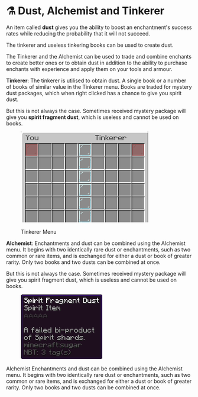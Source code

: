 # ⚗ Dust, Alchemist and Tinkerer

An item called **dust** gives you the ability to boost an enchantment's success rates while reducing the probability that it will not succeed.

The tinkerer and useless tinkering books can be used to create dust.

The Tinkerer and the Alchemist can be used to trade and combine enchants to create better ones or to obtain dust in addition to the ability to purchase enchants with experience and apply them on your tools and armour.

**Tinkerer**: The tinkerer is utilised to obtain dust. A single book or a number of books of similar value in the Tinkerer menu. Books are traded for mystery dust packages, which when right clicked has a chance to give you spirit dust.

But this is not always the case. Sometimes received mystery package will give you **spirit fragment dust**, which is useless and cannot be used on books.

<figure><img src="../../.gitbook/assets/image (3).png" alt=""><figcaption><p>Tinkerer Menu</p></figcaption></figure>

**Alchemist**: Enchantments and dust can be combined using the Alchemist menu. It begins with two identically rare dust or enchantments, such as two common or rare items, and is exchanged for either a dust or book of greater rarity. Only two books and two dusts can be combined at once.

But this is not always the case. Sometimes received mystery package will give you spirit fragment dust, which is useless and cannot be used on books.

<figure><img src="../../.gitbook/assets/image_2023-06-06_200834528.png" alt=""><figcaption></figcaption></figure>

Alchemist Enchantments and dust can be combined using the Alchemist menu. It begins with two identically rare dust or enchantments, such as two common or rare items, and is exchanged for either a dust or book of greater rarity. Only two books and two dusts can be combined at once.

